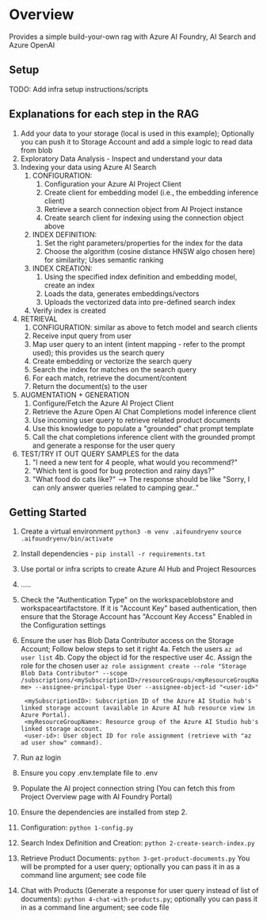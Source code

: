 # Overview

Provides a simple build-your-own rag with Azure AI Foundry, AI Search and Azure OpenAI

## Setup

TODO: Add infra setup instructions/scripts

## Explanations for each step in the RAG

1. Add your data to your storage (local is used in this example); Optionally you can push it to Storage Account and add a simple logic to read data from blob
2. Exploratory Data Analysis - Inspect and understand your data
3. Indexing your data using Azure AI Search
   1. CONFIGURATION:
      1. Configuration your Azure AI Project Client
      2. Create client for embedding model (i.e., the embedding inference client)
      3. Retrieve a search connection object from AI Project instance
      4. Create search client for indexing using the connection object above
   2. INDEX DEFINITION:
      1. Set the right parameters/properties for the index for the data
      2. Choose the algorithm (cosine distance HNSW algo chosen here) for similarity; Uses semantic ranking
   3. INDEX CREATION:
      1. Using the specified index definition and embedding model, create an index
      2. Loads the data, generates embeddings/vectors
      3. Uploads the vectorized data into pre-defined search index
   4. Verify index is created
4. RETRIEVAL
   1. CONFIGURATION: similar as above to fetch model and search clients
   2. Receive input query from user
   3. Map user query to an intent (intent mapping - refer to the prompt used); this provides us the search query
   4. Create embedding or vectorize the search query
   5. Search the index for matches on the search query
   6. For each match, retrieve the document/content
   7. Return the document(s) to the user
5. AUGMENTATION + GENERATION
   1. Configure/Fetch the Azure AI Project Client
   2. Retrieve the Azure Open AI Chat Completions model inference client
   3. Use incoming user query to retrieve related product documents
   4. Use this knowledge to populate a "grounded" chat prompt template
   5. Call the chat completions inference client with the grounded prompt and generate a response for the user query
6. TEST/TRY IT OUT QUERY SAMPLES for the data
   1. "I need a new tent for 4 people, what would you recommend?"
   2. "Which tent is good for bug protection and rainy days?"
   3. "What food do cats like?" --> The response should be like "Sorry, I can only answer queries related to camping gear.."

## Getting Started

1. Create a virtual environment
    `python3 -m venv .aifoundryenv`
    `source .aifoundryenv/bin/activate`
2. Install dependencies - `pip install -r requirements.txt`
3. Use portal or infra scripts to create Azure AI Hub and Project Resources
4. .....
5. Check the "Authentication Type" on the workspaceblobstore and workspaceartifactstore. If it is "Account Key" based authentication, then ensure that the Storage Account has "Account Key Access" Enabled in the Configuration settings
6. Ensure the user has Blob Data Contributor access on the Storage Account; Follow below steps to set it right
    4a. Fetch the users `az ad user list`
    4b. Copy the object id for the respective user
    4c. Assign the role for the chosen user
        `az role assignment create --role "Storage Blob Data Contributor" --scope /subscriptions/<mySubscriptionID>/resourceGroups/<myResourceGroupName> --assignee-principal-type User --assignee-object-id "<user-id>"`

        <mySubscriptionID>: Subscription ID of the Azure AI Studio hub's linked storage account (available in Azure AI hub resource view in Azure Portal).
        <myResourceGroupName>: Resource group of the Azure AI Studio hub's linked storage account.
        <user-id>: User object ID for role assignment (retrieve with "az ad user show" command).
7. Run az login
8. Ensure you copy .env.template file to .env
9. Populate the AI project connection string  (You can fetch this from Project Overview page with AI Foundry Portal)
10. Ensure the dependencies are installed from step 2.
11. Configuration: `python 1-config.py`
12. Search Index Definition and Creation: `python 2-create-search-index.py`
13. Retrieve Product Documents: `python 3-get-product-documents.py` You will be prompted for a user query; optionally you can pass it in as a command line argument; see code file
14. Chat with Products (Generate a response for user query instead of list of documents): `python 4-chat-with-products.py`; optionally you can pass it in as a command line argument; see code file
